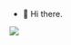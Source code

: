 - 👋 Hi there.

<p>
  <img src = "https://github-readme-stats.vercel.app/api?username=DelunRex&show_icons=true&theme=tokyonight&line_height=27"> 
</p>


<!---
DelunRex/DelunRex is a ✨ special ✨ repository because its `README.md` (this file) appears on your GitHub profile.
You can click the Preview link to take a look at your changes.
--->
